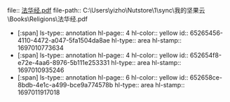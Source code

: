 file:: [法华经.pdf](C:\Users\yizho\Nutstore\1\sync\我的坚果云\Books\Religions\法华经.pdf)
file-path:: C:\Users\yizho\Nutstore\1\sync\我的坚果云\Books\Religions\法华经.pdf

- [:span]
  ls-type:: annotation
  hl-page:: 4
  hl-color:: yellow
  id:: 65265456-4110-4472-a047-5fa1504da8ae
  hl-type:: area
  hl-stamp:: 1697010773634
- [:span]
  ls-type:: annotation
  hl-page:: 4
  hl-color:: yellow
  id:: 652654f8-e72e-4aa6-8976-5b111e253331
  hl-type:: area
  hl-stamp:: 1697010935246
- [:span]
  ls-type:: annotation
  hl-page:: 6
  hl-color:: yellow
  id:: 652658ce-8bdb-4e1c-a499-bce9a774578b
  hl-type:: area
  hl-stamp:: 1697011917018